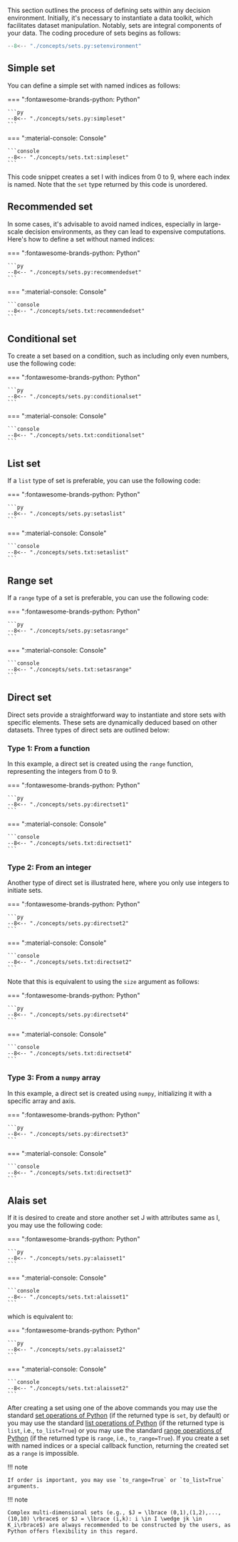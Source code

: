 This section outlines the process of defining sets within any decision environment. Initially, it's necessary to instantiate a data toolkit, which facilitates dataset manipulation. Notably, sets are integral components of your data. The coding procedure of sets begins as follows:

```py
--8<-- "./concepts/sets.py:setenvironment"
```

## Simple set

You can define a simple set with named indices as follows:

=== ":fontawesome-brands-python: Python"

    ```py
    --8<-- "./concepts/sets.py:simpleset"
    ```

=== ":material-console: Console"

    ```console
    --8<-- "./concepts/sets.txt:simpleset"
    ```

This code snippet creates a set I with indices from 0 to 9, where each index is named. Note that the `set` type returned by this code is unordered.

## Recommended set

In some cases, it's advisable to avoid named indices, especially in large-scale decision environments, as they can lead to expensive computations. Here's how to define a set without named indices:


=== ":fontawesome-brands-python: Python"

    ```py
    --8<-- "./concepts/sets.py:recommendedset"
    ```

=== ":material-console: Console"

    ```console
    --8<-- "./concepts/sets.txt:recommendedset"
    ```

## Conditional set

To create a set based on a condition, such as including only even numbers, use the following code:

=== ":fontawesome-brands-python: Python"

    ```py
    --8<-- "./concepts/sets.py:conditionalset"
    ```

=== ":material-console: Console"

    ```console
    --8<-- "./concepts/sets.txt:conditionalset"
    ```


## List set

If a `list` type of set is preferable, you can use the following code:

=== ":fontawesome-brands-python: Python"

    ```py
    --8<-- "./concepts/sets.py:setaslist"
    ```

=== ":material-console: Console"

    ```console
    --8<-- "./concepts/sets.txt:setaslist"
    ```

## Range set

If a `range` type of a set is preferable, you can use the following code:

=== ":fontawesome-brands-python: Python"

    ```py
    --8<-- "./concepts/sets.py:setasrange"
    ```

=== ":material-console: Console"

    ```console
    --8<-- "./concepts/sets.txt:setasrange"
    ```

## Direct set

Direct sets provide a straightforward way to instantiate and store sets with specific elements. These sets are dynamically deduced based on other datasets. Three types of direct sets are outlined below:

### Type 1: From a function

In this example, a direct set is created using the `range` function, representing the integers from 0 to 9.

=== ":fontawesome-brands-python: Python"

    ```py
    --8<-- "./concepts/sets.py:directset1"
    ```

=== ":material-console: Console"

    ```console
    --8<-- "./concepts/sets.txt:directset1"
    ```

### Type 2: From an integer

Another type of direct set is illustrated here, where you only use integers to initiate sets.

=== ":fontawesome-brands-python: Python"

    ```py
    --8<-- "./concepts/sets.py:directset2"
    ```

=== ":material-console: Console"

    ```console
    --8<-- "./concepts/sets.txt:directset2"
    ```

Note that this is equivalent to using the `size` argument as follows:

=== ":fontawesome-brands-python: Python"

    ```py
    --8<-- "./concepts/sets.py:directset4"
    ```

=== ":material-console: Console"

    ```console
    --8<-- "./concepts/sets.txt:directset4"
    ```

### Type 3: From a `numpy` array

In this example, a direct set is created using `numpy`, initializing it with a specific array and axis.

=== ":fontawesome-brands-python: Python"

    ```py
    --8<-- "./concepts/sets.py:directset3"
    ```

=== ":material-console: Console"

    ```console
    --8<-- "./concepts/sets.txt:directset3"
    ```

## Alais set

If it is desired to create and store another set J with attributes same as I, you may use the following code: 

=== ":fontawesome-brands-python: Python"

    ```py
    --8<-- "./concepts/sets.py:alaisset1"
    ```

=== ":material-console: Console"

    ```console
    --8<-- "./concepts/sets.txt:alaisset1"
    ```

which is equivalent to:

=== ":fontawesome-brands-python: Python"

    ```py
    --8<-- "./concepts/sets.py:alaisset2"
    ```

=== ":material-console: Console"

    ```console
    --8<-- "./concepts/sets.txt:alaisset2"
    ```

After creating a set using one of the above commands you may use the standard [set operations of Python](https://docs.python.org/3/library/stdtypes.html#set) (if the returned type is `set`, by default) or you may use the standard [list operations of Python](https://docs.python.org/3/library/stdtypes.html#lists) (if the returned type is `list`, i.e., `to_list=True`) or you may use the standard [range operations of Python](https://docs.python.org/3/library/stdtypes.html#ranges) (if the returned type is `range`, i.e., `to_range=True`). If you create a set with named indices or a special callback function, returning the created set as a `range` is impossible.

!!! note

    If order is important, you may use `to_range=True` or `to_list=True` arguments.

!!! note

    Complex multi-dimensional sets (e.g., $J = \lbrace (0,1),(1,2),...,(10,10) \rbrace$ or $J = \lbrace (i,k): i \in I \wedge jk \in K_i\rbrace$) are always recommended to be constructed by the users, as Python offers flexibility in this regard.